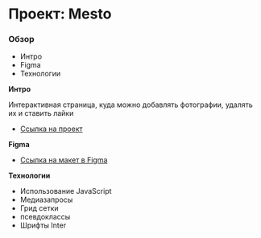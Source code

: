 # Проект: Mesto

### Обзор
* Интро
* Figma
* Технологии

**Интро**

Интерактивная страница, куда можно добавлять фотографии, удалять их и ставить лайки
* [Ссылка на проект](https://eugene-guryanov.github.io/mesto/)

**Figma**

* [Ссылка на макет в Figma](https://www.figma.com/file/2cn9N9jSkmxD84oJik7xL7/JavaScript.-Sprint-4?node-id=28212%3A2)

**Технологии**

* Использование JavaScript 
* Медиазапросы 
* Грид сетки
* псевдоклассы 
* Шрифты Inter